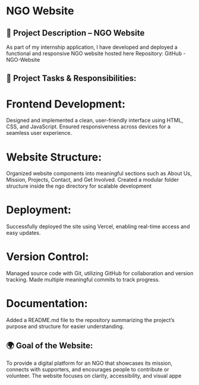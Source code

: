 <h1>NGO Website</h1>

## 📝 Project Description – NGO Website
As part of my internship application, I have developed and deployed a functional and responsive NGO website hosted here
Repository: GitHub - NGO-Website

## 💼 Project Tasks & Responsibilities:

# Frontend Development:
Designed and implemented a clean, user-friendly interface using HTML, CSS, and JavaScript.
Ensured responsiveness across devices for a seamless user experience.

# Website Structure:
Organized website components into meaningful sections such as About Us, Mission, Projects, Contact, and Get Involved.
Created a modular folder structure inside the ngo directory for scalable development

# Deployment:
Successfully deployed the site using Vercel, enabling real-time access and easy updates.

# Version Control:
Managed source code with Git, utilizing GitHub for collaboration and version tracking.
Made multiple meaningful commits to track progress.

# Documentation:
Added a README.md file to the repository summarizing the project’s purpose and structure for easier understanding.

## 🌍 Goal of the Website:

To provide a digital platform for an NGO that showcases its mission, connects with supporters, and encourages people to contribute or volunteer. The website focuses on clarity, accessibility, and visual appe
